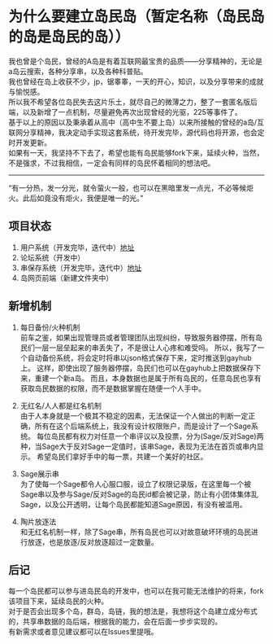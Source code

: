 # 为什么要建立岛民岛（暂定名称（岛民岛的岛是岛民的岛））
我也曾是个岛民，曾经的A岛是有着互联网最宝贵的品质——分享精神的，无论是a岛云搜索，各种分享串，以及各种科普贴。  
我也曾经在岛上收获不少，jp，锯睾睾，一天的开心，知识，以及分享带来的成就与愉悦感。  
所以我不希望各位岛民失去这片乐土，就尽自己的微薄之力，整了一套匿名版后端，以及新增了一点机制，尽量避免再次出现曾经的光驱，225等事件了。  
基于以上的原因以及秉承着从高中（高中生不要上岛）以来所接触的曾经的a岛/互联网分享精神，我决定动手实现这套系统，待开发完毕，源代码也将开源，也会定时开发更新。  
如果有一天，我坚持不下去了，希望也能有岛民能够fork下来，延续火种，当然，不是强求，不过我相信，一定会有同样的岛民怀着相同的想法吧。  

---
“有一分热，发一分光，就令萤火一般，也可以在黑暗里发一点光，不必等候炬火。此后如竟没有炬火，我便是唯一的光。”

## 项目状态
1. 用户系统（开发完毕，迭代中）[地址](https://github.com/A-islander/islander-user-system)
2. 论坛系统（开发中）
3. 串保存系统（开发完毕，迭代中）[地址](https://github.com/A-islander/islander-backup-system)
4. 岛网页前端（新建文件夹中）

## 新增机制
1. 每日备份/火种机制  
    前车之鉴，如果出现管理员或者管理团队出现纠纷，导致服务器停摆，所有岛民们一层一层垒起来的串丢失了，不是很让人心疼和难受吗。
    所以，我写了一个自动备份系统，将会定时将串以json格式保存下来，定时推送到gayhub上。
    这样，即使出现了服务器停摆，岛民们也可以在gayhub上把数据保存下来，重建一个新a岛。
    而且，本身数据也是属于所有岛民的，任意岛民也享有获取岛民数据的权限，而不是数据掌握在随便一个人手中。

2. 无红名/人人都是红名机制  
    由于人本身就是一个极其不稳定的因素，无法保证一个人做出的判断一定正确，所有在这个后端系统上，我没有设计权限账户，而是设计了一个Sage系统。
    每位岛民都有权力对任意一个串评议以及投票，分为(Sage/反对Sage)两种，当Sage大于反对Sage一定值时，该串Sage，表现为无法在首页或串内显示。
    希望岛民们拿好手中的每一票，共建一个美好的社区。

3. Sage展示串  
    为了使每一个Sage都令人心服口服，设立了权限记录版，在这里每一个被Sage串以及参与Sage/反对Sage的岛民id都会被记录，防止有小团体集体乱Sage，以及公开透明，让每个岛民都能知道Sage原因，有没有被滥用。

4. 陶片放逐法  
    和无红名机制一样，除了Sage串，所有岛民也可以对故意破坏环境的岛民进行放逐，也是放逐/反对放逐超过一定数量。

## 后记
每一个岛民都可以参与进岛民岛的开发中，也可以在我可能无法维护的将来，fork该项目下来，延续岛民的火种。  
对于是否会出现多个岛，群岛，岛链，我的想法是，我想将这个岛建立成分布式的，共享串数据的岛后端，根据我的能力，会在后面一步步实现的。  
有新需求或者意见建议都可以在Issues里提哦。